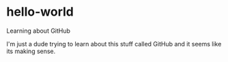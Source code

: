 # hello-world
Learning about GitHub

I'm just a dude trying to learn about this stuff called GitHub and it seems like its making sense.

